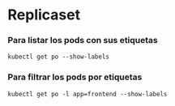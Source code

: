 # Replicaset

### Para listar los pods con sus etiquetas

```
kubectl get po --show-labels
```

### Para filtrar los pods por etiquetas

```
kubectl get po -l app=frontend --show-labels
```
